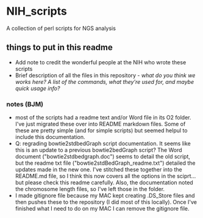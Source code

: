 # NIH_scripts
A collection of perl scripts for NGS analysis


## things to put in this readme
- Add note to credit the wonderful people at the NIH who wrote these scripts
- Brief description of all the files in this repository - *what do you think we works here? A list of the commands, what they're used for, and maybe quick usage info?*


### notes (BJM)
- most of the scripts had a readme text and/or Word file in its O2 folder. I've just migrated these over into README markdown files. Some of these are pretty simple (and for simple scripts) but seemed helpul to include this documentation.
- Q: regrading bowtie2stdbedGraph script documentation. It seems like this is an update to a previous bowtie2bedGraph script? The Word document ("bowtie2stdbedgraph.doc") seems to detail the old script, but the readme txt file ("bowtie2stdBedGraph_readme.txt") detailed the updates made in the new one. I've stitched these together into the README.md file, so I think this now covers all the options in the sciprt... but please check this readme carefully. Also, the documentation noted the chromosome length files, so I've left those in the folder.
- I made gitignore file because my MAC kept creating .DS_Store files and then pushes these to the repository (I did most of this locally). Once I've finished what I need to do on my MAC I can remove the gitignore file.
